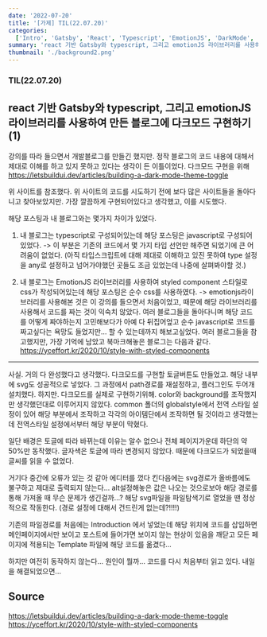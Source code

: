 ```yaml
---
date: '2022-07-20'
title: '[가제] TIL(22.07.20)'
categories:
  ['Intro', 'Gatsby', 'React', 'Typescript', 'EmotionJS', 'DarkMode', 'TIL']
summary: 'react 기반 Gatsby와 typescript, 그리고 emotionJS 라이브러리를 사용하여 만든 블로그에 다크모드 구현하기(1)'
thumbnail: './background2.png'
---
```


### TIL(22.07.20)

## react 기반 Gatsby와 typescript, 그리고 emotionJS 라이브러리를 사용하여 만든 블로그에 다크모드 구현하기(1)

강의를 따라 들으면서 개발블로그를 만들긴 했지만. 정작 블로그의 코드 내용에 대해서 제대로 이해를 하고 있지 못하고 있다는 생각이 든 이틀이었다.
다크모드 구현을 위해
https://letsbuildui.dev/articles/building-a-dark-mode-theme-toggle

위 사이트를 참조했다. 위 사이트의 코드를 시도하기 전에 보다 많은 사이트들을 돌아다니고 찾아보았지만. 가장 깔끔하게 구현되어있다고 생각했고, 이를 시도했다.

해당 포스팅과 내 블로그와는 몇가지 차이가 있었다.

1. 내 블로그는 typescript로 구성되어있는데 해당 포스팅은 javascript로 구성되어있었다.
   -> 이 부분은 기존의 코드에서 몇 가지 타입 선언만 해주면 되었기에 큰 어려움이 없었다.
   (아직 타입스크립트에 대해 제대로 이해하고 있진 못하여 type 설정을 any로 설정하고 넘어가야했던 곳들도 조금 있었는데 나중에 살펴봐야할 것.)

2. 내 블로그는 EmotionJS 라이브러리를 사용하여 styled component 스타일로 css가 작성되어있는데 해당 포스팅은 순수 css를 사용하였다.
   -> emotionjs라이브러리를 사용해본 것은 이 강의를 들으면서 처음이었고, 때문에 해당 라이브러리를 사용해서 코드를 짜는 것이 익숙치 않았다.
   여러 블로그들을 돌아다니며 해당 코드를 어떻게 짜야하는지 고민해보다가 아예 다 뒤집어엎고 순수 javascript로 코드를 짜고싶다는 욕망도 들었지만... 할 수 있는데까지 해보고싶었다.
   여러 블로그들을 참고했지만, 가장 기억에 남았고 북마크해놓은 블로그는 다음과 같다.
   https://yceffort.kr/2020/10/style-with-styled-components

---

사실. 거의 다 완성했다고 생각했다.
다크모드를 구현할 토글버튼도 만들었고. 해당 내부에 svg도 성공적으로 넣었다. 그 과정에서 path경로를 재설정하고, 플러그인도 두어개 설치했다. 하지만. 다크모드를 실제로 구현하기위해. color와 background를 조작했지만 생각했던대로 이루어지지 않았다.
common 폴더의 globalstyle에서 전역 스타일 설정이 있어 해당 부분에서 조작하고 각각의 아이템단에서 조작하면 될 것이라고 생각했는데 전역스타일 설정에서부터 해당 부분이 막혔다.

일단 배경은 토글에 따라 바뀌는데 이유는 알수 없으나 전체 페이지가운데 하단의 약 50%만 동작했다.
글자색은 토글에 따라 변경되지 않았다. 때문에 다크모드가 되었을때 글씨를 읽을 수 없었다.

거기다 중간에 오류가 있는 것 같아 에디터를 껐다 킨다음에는 svg경로가 올바름에도 불구하고 제대로 출력되지 않는다... alt설정해놓은 값은 나오는 것으로보아 해당 경로를 통해 가져올 때 무슨 문제가 생긴걸까...?
해당 svg파일을 파일탐색기로 열었을 땐 정상적으로 작동한다.
(경로 설정에 대해서 건드린게 없는데?!!!!)

기존의 파일경로를 처음에는 Introduction 에서 넣었는데 해당 위치에 코드를 삽입하면 메인페이지에서만 보이고 포스트에 들어가면 보이지 않는 현상이 있음을 깨닫고 모든 페이지에 적용되는 Template 파일에 해당 코드를 옮겼다...

하지만 여전히 동작하지 않는다... 원인이 뭘까... 코드를 다시 처음부터 읽고 있다. 내일을 해결되었으면...

## Source

https://letsbuildui.dev/articles/building-a-dark-mode-theme-toggle
https://yceffort.kr/2020/10/style-with-styled-components

